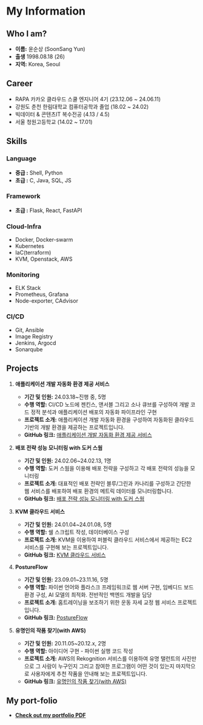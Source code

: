 # My Information

## Who I am?
- **이름:** 윤순상 (SoonSang Yun)
- **출생** 1998.08.18 (26)
- **지역:** Korea, Seoul

## Career
- RAPA 카카오 클라우드 스쿨 엔지니어 4기 (23.12.06 ~ 24.06.11)
- 강원도 춘천 한림대학교 컴퓨터공학과 졸업 (18.02 ~ 24.02)
- 빅데이터 & 콘텐츠IT 복수전공 (4.13 / 4.5)
- 서울 청원고등학교 (14.02 ~ 17.01)

## Skills
### Language
- **중급 :** Shell, Python
- **초급 :** C, Java, SQL, JS

### Framework
- **초급 :** Flask, React, FastAPI

### Cloud-Infra
- Docker, Docker-swarm
- Kubernetes
- IaC(terraform)
- KVM, Openstack, AWS

### Monitoring
- ELK Stack
- Prometheus, Grafana
- Node-exporter, CAdvisor

### CI/CD
- Git, Ansible
- Image Registry
- Jenkins, Argocd
- Sonarqube

## Projects
1. **애플리케이션 개발 자동화 환경 제공 서비스**
   - **기간 및 인원:** 24.03.18~진행 중, 5명
   - **수행 역할:** CI/CD 노드에 젠킨스, 앤서블 그리고 소나 큐브를 구성하여 개발 코드 정적 분석과 애플리케이션 배포의 자동화 파이프라인 구현
   - **프로젝트 소개:** 애플리케이션 개발 자동화 환경을 구성하여 자동화된 클라우드 기반의 개발 환경을 제공하는 프로젝트입니다.
   - **GitHub 링크:** [애플리케이션 개발 자동화 환경 제공 서비스](https://github.com/Yunsoonsang/rapaeng4-CamuCamu.git)

2. **배포 전략 성능 모니터링 with 도커 스웜**
   - **기간 및 인원:** 24.02.06~24.02.13, 1명
   - **수행 역할:** 도커 스웜을 이용해 배포 전략을 구성하고 각 배포 전략의 성능을 모니터링
   - **프로젝트 소개:** 대표적인 배포 전략인 블루/그린과 카나리를 구성하고 간단한 웹 서비스를 배포하여 배포 환경의 메트릭 데이터를 모니터링합니다.
   - **GitHub 링크:** [배포 전략 성능 모니터링 with 도커 스웜](https://github.com/Yunsoonsang/docker-toyproject.git)

3. **KVM 클라우드 서비스**
   - **기간 및 인원:** 24.01.04~24.01.08, 5명
   - **수행 역할:** 쉘 스크립트 작성, 데이터베이스 구성
   - **프로젝트 소개:** KVM을 이용하여 퍼블릭 클라우드 서비스에서 제공하는 EC2 서비스를 구현해 보는 프로젝트입니다.
   - **GitHub 링크:** [KVM 클라우드 서비스](https://github.com/Yunsoonsang/my_shell.git)

4. **PostureFlow**
   - **기간 및 인원:** 23.09.01~23.11.16, 5명
   - **수행 역할:** 파이썬 언어와 플라스크 프레임워크로 웹 서버 구현, 임베디드 보드 환경 구성, AI 모델의 최적화. 전반적인 백엔드 개발을 담당
   - **프로젝트 소개:** 홈트레이닝을 보조하기 위한 운동 자세 교정 웹 서비스 프로젝트입니다.
   - **GitHub 링크:** [PostureFlow](https://github.com/Yunsoonsang/Team_PATI.git)

5. **유명인의 작품 찾기(with AWS)**
   - **기간 및 인원:** 20.11.05~20.12.x, 2명
   - **수행 역할:** 아이디어 구현 - 파이썬 실행 코드 작성
   - **프로젝트 소개:** AWS의 Rekognition 서비스를 이용하여 유명 탤런트의 사진만으로 그 사람이 누구인지 그리고 참여한 프로그램이 어떤 것이 있는지 마지막으로 사용자에게 추천 작품을 안내해 보는 프로젝트입니다.
   - **GitHub 링크:** [유명인의 작품 찾기(with AWS)](https://github.com/Yunsoonsang/MySchoolProject/tree/master/CC2020-2_Project)

## My port-folio
- **[Check out my portfolio PDF](portfolio.pdf)**
